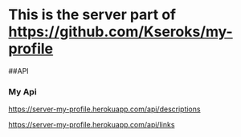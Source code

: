 # This is the server part of https://github.com/Kseroks/my-profile

##API

### My Api 

https://server-my-profile.herokuapp.com/api/descriptions

https://server-my-profile.herokuapp.com/api/links
